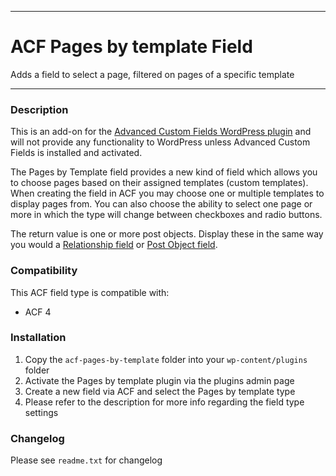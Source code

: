 -----------------------

# ACF Pages by template Field

Adds a field to select a page, filtered on pages of a specific template

-----------------------

### Description

This is an add-on for the <a href="http://advancedcustomfields.com/">Advanced Custom Fields WordPress plugin</a> and will not provide any functionality to WordPress unless Advanced Custom Fields is installed and activated.

The Pages by Template field provides a new kind of field which allows you to choose pages based on their assigned templates (custom templates). When creating the field in ACF you may choose one or multiple templates to display pages from. You can also choose the ability to select one page or more in which the type will change between checkboxes and radio buttons. 

The return value is one or more post objects. Display these in the same way you would a <a href="http://www.advancedcustomfields.com/docs/field-types/relationship/">Relationship field</a> or <a href="http://www.advancedcustomfields.com/docs/field-types/post-object/">Post Object field</a>.

### Compatibility

This ACF field type is compatible with:
* ACF 4

### Installation

1. Copy the `acf-pages-by-template` folder into your `wp-content/plugins` folder
2. Activate the Pages by template plugin via the plugins admin page
3. Create a new field via ACF and select the Pages by template type
4. Please refer to the description for more info regarding the field type settings

### Changelog
Please see `readme.txt` for changelog
